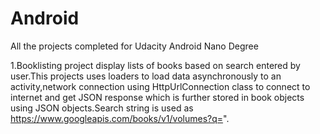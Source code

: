 # Android
All the projects completed for Udacity Android Nano Degree

1.Booklisting project display lists of books based on search entered by user.This projects uses loaders to load data  asynchronously to an activity,network connection using HttpUrlConnection class to connect to internet and get JSON response which is further stored in book objects using JSON objects.Search string is used as https://www.googleapis.com/books/v1/volumes?q=".
